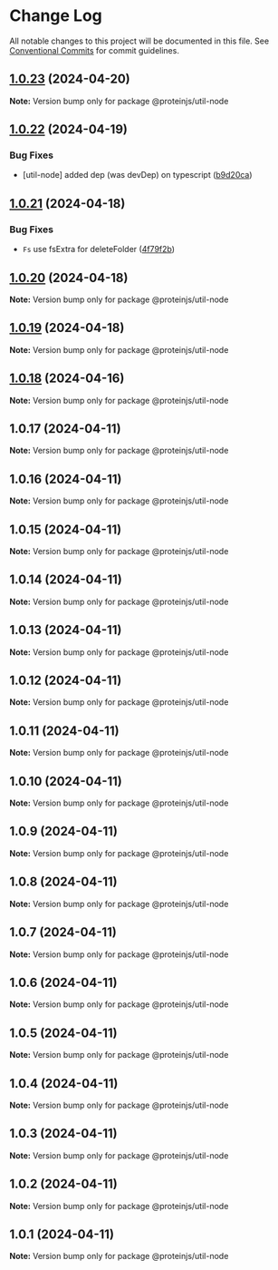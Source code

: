 # Change Log

All notable changes to this project will be documented in this file.
See [Conventional Commits](https://conventionalcommits.org) for commit guidelines.

## [1.0.23](https://github.com/proteinjs/util/compare/@proteinjs/util-node@1.0.22...@proteinjs/util-node@1.0.23) (2024-04-20)

**Note:** Version bump only for package @proteinjs/util-node





## [1.0.22](https://github.com/proteinjs/util/compare/@proteinjs/util-node@1.0.21...@proteinjs/util-node@1.0.22) (2024-04-19)


### Bug Fixes

* [util-node] added dep (was devDep) on typescript ([b9d20ca](https://github.com/proteinjs/util/commit/b9d20cad9666a13cb74c6a431f0f010ba8f9117e))





## [1.0.21](https://github.com/proteinjs/util/compare/@proteinjs/util-node@1.0.20...@proteinjs/util-node@1.0.21) (2024-04-18)


### Bug Fixes

* `Fs` use fsExtra for deleteFolder ([4f79f2b](https://github.com/proteinjs/util/commit/4f79f2b01e34c77f63cd4793deb4e7ee62428df8))





## [1.0.20](https://github.com/proteinjs/util/compare/@proteinjs/util-node@1.0.19...@proteinjs/util-node@1.0.20) (2024-04-18)

**Note:** Version bump only for package @proteinjs/util-node





## [1.0.19](https://github.com/proteinjs/util/compare/@proteinjs/util-node@1.0.18...@proteinjs/util-node@1.0.19) (2024-04-18)

**Note:** Version bump only for package @proteinjs/util-node





## [1.0.18](https://github.com/proteinjs/util/compare/@proteinjs/util-node@1.0.17...@proteinjs/util-node@1.0.18) (2024-04-16)

**Note:** Version bump only for package @proteinjs/util-node





## 1.0.17 (2024-04-11)

**Note:** Version bump only for package @proteinjs/util-node





## 1.0.16 (2024-04-11)

**Note:** Version bump only for package @proteinjs/util-node





## 1.0.15 (2024-04-11)

**Note:** Version bump only for package @proteinjs/util-node





## 1.0.14 (2024-04-11)

**Note:** Version bump only for package @proteinjs/util-node





## 1.0.13 (2024-04-11)

**Note:** Version bump only for package @proteinjs/util-node





## 1.0.12 (2024-04-11)

**Note:** Version bump only for package @proteinjs/util-node





## 1.0.11 (2024-04-11)

**Note:** Version bump only for package @proteinjs/util-node





## 1.0.10 (2024-04-11)

**Note:** Version bump only for package @proteinjs/util-node





## 1.0.9 (2024-04-11)

**Note:** Version bump only for package @proteinjs/util-node





## 1.0.8 (2024-04-11)

**Note:** Version bump only for package @proteinjs/util-node





## 1.0.7 (2024-04-11)

**Note:** Version bump only for package @proteinjs/util-node





## 1.0.6 (2024-04-11)

**Note:** Version bump only for package @proteinjs/util-node





## 1.0.5 (2024-04-11)

**Note:** Version bump only for package @proteinjs/util-node





## 1.0.4 (2024-04-11)

**Note:** Version bump only for package @proteinjs/util-node





## 1.0.3 (2024-04-11)

**Note:** Version bump only for package @proteinjs/util-node





## 1.0.2 (2024-04-11)

**Note:** Version bump only for package @proteinjs/util-node





## 1.0.1 (2024-04-11)

**Note:** Version bump only for package @proteinjs/util-node
